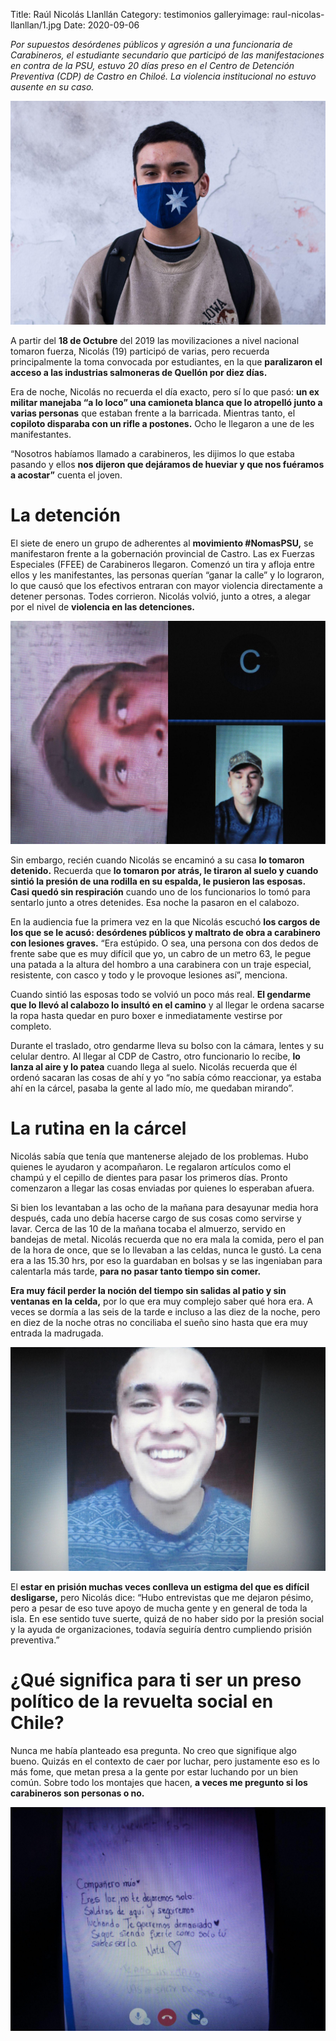 Title: Raúl Nicolás Llanllán
Category: testimonios
galleryimage: raul-nicolas-llanllan/1.jpg
Date: 2020-09-06

*Por supuestos desórdenes públicos y agresión a una funcionaria de Carabineros, el estudiante secundario que participó de las manifestaciones en contra de la PSU, estuvo 20 días preso en el Centro de Detención Preventiva (CDP) de Castro en Chiloé. La violencia institucional no estuvo ausente en su caso.*

![raul-nicolas-llanllan/1.jpg](./images/raul-nicolas-llanllan/1.jpg)

A partir del **18 de Octubre** del 2019 las movilizaciones a nivel nacional tomaron fuerza, Nicolás (19) participó de varias, pero recuerda principalmente la toma convocada por estudiantes, en la que **paralizaron el acceso a las industrias salmoneras de Quellón por diez días.**

Era de noche, Nicolás no recuerda el día exacto, pero sí lo que pasó: **un ex militar manejaba “a lo loco” una camioneta blanca que lo atropelló junto a varias personas** que estaban frente a la barricada. Mientras tanto, el **copiloto disparaba con un rifle a postones.** Ocho le llegaron a une de les manifestantes.

“Nosotros habíamos llamado a carabineros, les dijimos lo que estaba pasando y ellos **nos dijeron que dejáramos de hueviar y que nos fuéramos a acostar”** cuenta el joven.

# La detención

El siete de enero un grupo de adherentes al **movimiento #NomasPSU,** se manifestaron frente a la gobernación provincial de Castro. Las ex Fuerzas Especiales (FFEE) de Carabineros llegaron. Comenzó un tira y afloja entre ellos y les manifestantes, las personas querían “ganar la calle” y lo lograron, lo que causó que los efectivos entraran con mayor violencia directamente a detener personas. Todes corrieron. Nicolás volvió, junto a otres, a alegar por el nivel de **violencia en las detenciones.**

![raul-nicolas-llanllan/2.jpg](./images/raul-nicolas-llanllan/2.jpg)

Sin embargo, recién cuando Nicolás se encaminó a su casa **lo tomaron detenido.** Recuerda que **lo tomaron por atrás, le tiraron al suelo y cuando sintió la presión de una rodilla en su espalda, le pusieron las esposas. Casi quedó sin respiración** cuando uno de los funcionarios lo tomó para sentarlo junto a otres detenides. Esa noche la pasaron en el calabozo.

En la audiencia fue la primera vez en la que Nicolás escuchó **los cargos de los que se le acusó: desórdenes públicos y maltrato de obra a carabinero con lesiones graves.** “Era estúpido. O sea, una persona con dos dedos de frente sabe que es muy difícil que yo, un cabro de un metro 63, le pegue una patada a la altura del hombro a una carabinera con un traje especial, resistente, con casco y todo y le provoque lesiones así”, menciona.

Cuando sintió las esposas todo se volvió un poco más real. **El gendarme que lo llevó al calabozo lo insultó en el camino** y al llegar le ordena sacarse la ropa hasta quedar en puro boxer e inmediatamente vestirse por completo.

Durante el traslado, otro gendarme lleva su bolso con la cámara, lentes y su celular dentro. Al llegar al CDP de Castro, otro funcionario lo recibe, **lo lanza al aire y lo patea** cuando llega al suelo. Nicolás recuerda que él ordenó sacaran las cosas de ahí y yo “no sabía cómo reaccionar, ya estaba ahí en la cárcel, pasaba la gente al lado mío, me quedaban mirando”.

# La rutina en la cárcel

Nicolás sabía que tenía que mantenerse alejado de los problemas. Hubo quienes le ayudaron y acompañaron. Le regalaron artículos como el champú y el cepillo de dientes para pasar los primeros días. Pronto comenzaron a llegar las cosas enviadas por quienes lo esperaban afuera.

Si bien los levantaban a las ocho de la mañana para desayunar media hora después, cada uno debía hacerse cargo de sus cosas como servirse y lavar. Cerca de las 10 de la mañana tocaba el almuerzo, servido en bandejas de  metal. Nicolás recuerda que no era mala la comida, pero el pan de la hora de once, que se lo llevaban a las celdas, nunca le gustó. La cena era a las 15.30 hrs, por eso la guardaban en bolsas y se las ingeniaban para calentarla más tarde, **para no pasar tanto tiempo sin comer.**

**Era muy fácil perder la noción del tiempo sin salidas al patio y sin ventanas en la celda,** por lo que era muy complejo saber qué hora era. A veces se dormía a las seis de la tarde e incluso a las diez de la noche, pero en diez de la noche otras no conciliaba el sueño sino hasta que era muy entrada la madrugada. 

![raul-nicolas-llanllan/3.jpg](./images/raul-nicolas-llanllan/3.jpg)

El **estar en prisión muchas veces conlleva un estigma del que es difícil desligarse,** pero Nicolás dice: “Hubo entrevistas que me dejaron pésimo, pero a pesar de eso tuve apoyo de mucha gente y en general de toda la isla. En ese sentido tuve suerte, quizá de no haber sido por la presión social y la ayuda de organizaciones, todavía seguiría dentro cumpliendo prisión preventiva.”

# ¿Qué significa para ti ser un preso político de la revuelta social en Chile?

Nunca me había planteado esa pregunta. No creo que signifique algo bueno. Quizás en el contexto de caer por luchar, pero justamente eso es lo más fome, que metan presa a la gente por estar luchando por un bien común. Sobre todo los montajes que hacen, **a veces me pregunto si los carabineros son personas o no.**

![raul-nicolas-llanllan/4.jpg](./images/raul-nicolas-llanllan/4.jpg)
